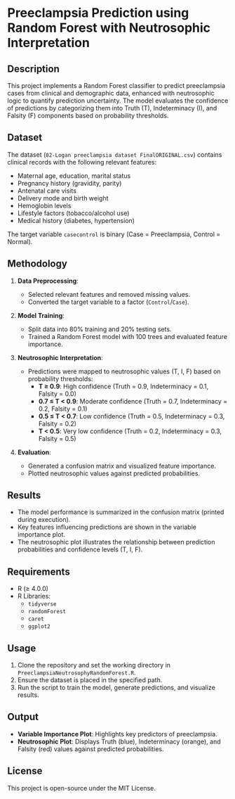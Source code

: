 # Preeclampsia Prediction using Random Forest with Neutrosophic Interpretation

## Description
This project implements a Random Forest classifier to predict preeclampsia cases from clinical and demographic data, enhanced with neutrosophic logic to quantify prediction uncertainty. The model evaluates the confidence of predictions by categorizing them into Truth (T), Indeterminacy (I), and Falsity (F) components based on probability thresholds.

## Dataset
The dataset (`02-Logan preeclampsia dataset FinalORIGINAL.csv`) contains clinical records with the following relevant features:
- Maternal age, education, marital status
- Pregnancy history (gravidity, parity)
- Antenatal care visits
- Delivery mode and birth weight
- Hemoglobin levels
- Lifestyle factors (tobacco/alcohol use)
- Medical history (diabetes, hypertension)

The target variable `casecontrol` is binary (Case = Preeclampsia, Control = Normal).

## Methodology
1. **Data Preprocessing**:  
   - Selected relevant features and removed missing values.
   - Converted the target variable to a factor (`Control`/`Case`).

2. **Model Training**:  
   - Split data into 80% training and 20% testing sets.
   - Trained a Random Forest model with 100 trees and evaluated feature importance.

3. **Neutrosophic Interpretation**:  
   - Predictions were mapped to neutrosophic values (T, I, F) based on probability thresholds:
     - **T ≥ 0.9**: High confidence (Truth = 0.9, Indeterminacy = 0.1, Falsity = 0.0)
     - **0.7 ≤ T < 0.9**: Moderate confidence (Truth = 0.7, Indeterminacy = 0.2, Falsity = 0.1)
     - **0.5 ≤ T < 0.7**: Low confidence (Truth = 0.5, Indeterminacy = 0.3, Falsity = 0.2)
     - **T < 0.5**: Very low confidence (Truth = 0.2, Indeterminacy = 0.3, Falsity = 0.5)

4. **Evaluation**:  
   - Generated a confusion matrix and visualized feature importance.
   - Plotted neutrosophic values against predicted probabilities.

## Results
- The model performance is summarized in the confusion matrix (printed during execution).
- Key features influencing predictions are shown in the variable importance plot.
- The neutrosophic plot illustrates the relationship between prediction probabilities and confidence levels (T, I, F).

## Requirements
- R (≥ 4.0.0)
- R Libraries:
  - `tidyverse`
  - `randomForest`
  - `caret`
  - `ggplot2`

## Usage
1. Clone the repository and set the working directory in `PreeclampsiaNeutrosophyRandomForest.R`.
2. Ensure the dataset is placed in the specified path.
3. Run the script to train the model, generate predictions, and visualize results.

## Output
- **Variable Importance Plot**: Highlights key predictors of preeclampsia.
- **Neutrosophic Plot**: Displays Truth (blue), Indeterminacy (orange), and Falsity (red) values against predicted probabilities.

## License
This project is open-source under the MIT License.
